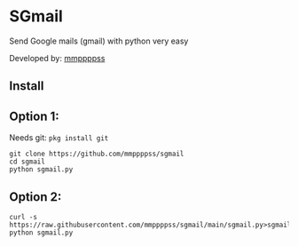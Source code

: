 # SGmail
Send Google mails (gmail) with python very easy

Developed by: [mmppppss](https://youtu.be/dQw4w9WgXcQ)

## Install

## Option 1:

Needs 
git: ```pkg install git```

```pkg install python
git clone https://github.com/mmppppss/sgmail
cd sgmail
python sgmail.py
```

## Option 2:

```
curl -s https://raw.githubusercontent.com/mmppppss/sgmail/main/sgmail.py>sgmail.py
python sgmail.py
```
